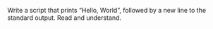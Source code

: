 Write a script that prints “Hello, World”, followed by a new line to the standard output.
Read and understand.
